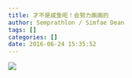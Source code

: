```yaml
---
title: 才不是咸鱼呢！会努力画画的
author: Semprathlon / Simfae Dean
tags: []
categories: []
date: 2016-06-24 15:35:52
---
```

[![](/blog/uploads/2016/06/160623-1-e1467185688921.png)](http://www.pixiv.net/member_illust.php?mode=medium&illust_id=57430875)